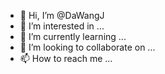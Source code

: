 - 👋 Hi, I’m @DaWangJ
- 👀 I’m interested in ...
- 🌱 I’m currently learning ...
- 💞️ I’m looking to collaborate on ...
- 📫 How to reach me ...

<!---
DaWangJ/DaWangJ is a ✨ special ✨ repository because its `README.md` (this file) appears on your GitHub profile.
You can click the Preview link to take a look at your changes.
--->

